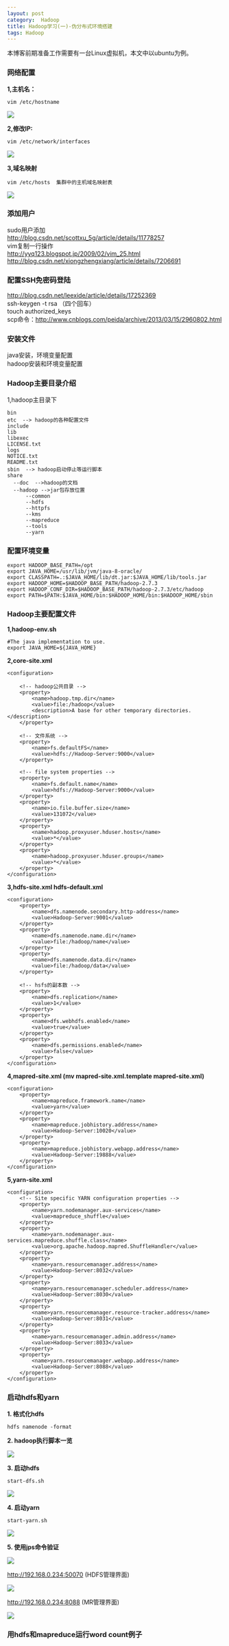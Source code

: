 ```yaml
---
layout: post
category:  Hadoop
title: Hadoop学习(一)-伪分布式环境搭建
tags: Hadoop
---
```


本博客前期准备工作需要有一台Linux虚拟机，本文中以ubuntu为例。

### 网络配置
**1,主机名：**<br>

	vim /etc/hostname

![](http://img.blog.csdn.net/20170324220817007)

**2,修改IP:**<br>

	vim /etc/network/interfaces

![](http://img.blog.csdn.net/20170324221332450)

**3,域名映射**<br>

	vim /etc/hosts  集群中的主机域名映射表

![](http://img.blog.csdn.net/20170324214214279)

### 添加用户

sudo用户添加<br>
http://blog.csdn.net/scottxu_5g/article/details/11778257<br>
vim复制一行操作<br>
http://yyq123.blogspot.jp/2009/02/vim_25.html
http://blog.csdn.net/xiongzhengxiang/article/details/7206691

### 配置SSH免密码登陆
http://blog.csdn.net/leexide/article/details/17252369<br>
ssh-keygen -t rsa （四个回车）<br>
touch authorized_keys<br>
scp命令：http://www.cnblogs.com/peida/archive/2013/03/15/2960802.html<br>

### 安装文件
java安装，环境变量配置<br>
hadoop安装和环境变量配置<br>

### Hadoop主要目录介绍
1,hadoop主目录下<br>

	bin
	etc  --> hadoop的各种配置文件
	include
	lib
	libexec
	LICENSE.txt
	logs
	NOTICE.txt
	README.txt
	sbin  --> hadoop启动停止等运行脚本
	share
	  --doc  -->hadoop的文档
	  --hadoop -->jar包存放位置
	      --common
	      --hdfs
	      --httpfs
	      --kms
	      --mapreduce
	      --tools
	      --yarn

### 配置环境变量

	export HADOOP_BASE_PATH=/opt
	export JAVA_HOME=/usr/lib/jvm/java-8-oracle/
	export CLASSPATH=.:$JAVA_HOME/lib/dt.jar:$JAVA_HOME/lib/tools.jar
	export HADOOP_HOME=$HADOOP_BASE_PATH/hadoop-2.7.3
	export HADOOP_CONF_DIR=$HADOOP_BASE_PATH/hadoop-2.7.3/etc/hadoop
	export PATH=$PATH:$JAVA_HOME/bin:$HADOOP_HOME/bin:$HADOOP_HOME/sbin

### Hadoop主要配置文件
**1,hadoop-env.sh<br>**

	#The java implementation to use.
	export JAVA_HOME=${JAVA_HOME}

**2,core-site.xml<br>**

	<configuration>

		<!-- hadoop公共目录 -->
		<property>
		    <name>hadoop.tmp.dir</name>
		    <value>file:/hadoop</value>
		    <description>A base for other temporary directories.</description>
		</property>

		<!-- 文件系统 -->
		<property>
		    <name>fs.defaultFS</name>
		    <value>hdfs://Hadoop-Server:9000</value>
		</property>

		<!-- file system properties -->
		<property>
		    <name>fs.default.name</name>
		    <value>hdfs://Hadoop-Server:9000</value>
		</property>
		<property>
		    <name>io.file.buffer.size</name>
		    <value>131072</value>
		</property>
		<property>
		    <name>hadoop.proxyuser.hduser.hosts</name>
		    <value>*</value>
		</property>
		<property>
		    <name>hadoop.proxyuser.hduser.groups</name>
		    <value>*</value>
		</property>
	</configuration>


**3,hdfs-site.xml   hdfs-default.xml<br>**

	<configuration>
	    <property>
	        <name>dfs.namenode.secondary.http-address</name>
	        <value>Hadoop-Server:9001</value>
	    </property>
	    <property>
	        <name>dfs.namenode.name.dir</name>
	        <value>file:/hadoop/name</value>
	    </property>
	    <property>
	        <name>dfs.namenode.data.dir</name>
	        <value>file:/hadoop/data</value>
	    </property>

		<!-- hsfs的副本数 -->
	    <property>
	        <name>dfs.replication</name>
	        <value>1</value>
	    </property>
	    <property>
	        <name>dfs.webhdfs.enabled</name>
	        <value>true</value>
	    </property>
	    <property>
	        <name>dfs.permissions.enabled</name>
	        <value>false</value>
	    </property>
	</configuration>

**4,mapred-site.xml (mv mapred-site.xml.template mapred-site.xml)<br>**

	<configuration>
	    <property>
	        <name>mapreduce.framework.name</name>
	        <value>yarn</value>
	    </property>
	    <property>
	        <name>mapreduce.jobhistory.address</name>
	        <value>Hadoop-Server:10020</value>
	    </property>
	    <property>
	        <name>mapreduce.jobhistory.webapp.address</name>
	        <value>Hadoop-Server:19888</value>
	    </property>
	</configuration>

**5,yarn-site.xml**

	<configuration>
		<!-- Site specific YARN configuration properties -->
	    <property>
	        <name>yarn.nodemanager.aux-services</name>
	        <value>mapreduce_shuffle</value>
	    </property>
	    <property>
	        <name>yarn.nodemanager.aux-services.mapreduce.shuffle.class</name>
	        <value>org.apache.hadoop.mapred.ShuffleHandler</value>
	    </property>
	    <property>
	        <name>yarn.resourcemanager.address</name>
	        <value>Hadoop-Server:8032</value>
	    </property>
	    <property>
	        <name>yarn.resourcemanager.scheduler.address</name>
	        <value>Hadoop-Server:8030</value>
	    </property>
	    <property>
	        <name>yarn.resourcemanager.resource-tracker.address</name>
	        <value>Hadoop-Server:8031</value>
	    </property>
	    <property>
	        <name>yarn.resourcemanager.admin.address</name>
	        <value>Hadoop-Server:8033</value>
	    </property>
	    <property>
	        <name>yarn.resourcemanager.webapp.address</name>
	        <value>Hadoop-Server:8088</value>
	    </property>
	</configuration>

### 启动hdfs和yarn

**1. 格式化hdfs<br>**

	hdfs namenode -format
**2. hadoop执行脚本一览**

![](http://img.blog.csdn.net/20170324222008016)<br>

**3. 启动hdfs<br>**

	start-dfs.sh
![](http://img.blog.csdn.net/20170324222752017)<br>

**4. 启动yarn<br>**

	start-yarn.sh
![](http://img.blog.csdn.net/20170324222817674)<br>

**5. 使用jps命令验证<br>**

![](http://img.blog.csdn.net/20170324222912786)<br>

http://192.168.0.234:50070 (HDFS管理界面)<br>

![](http://img.blog.csdn.net/20170324223023223)<br>

http://192.168.0.234:8088 (MR管理界面)<br>

![](http://img.blog.csdn.net/20170324223050302)<br>

### 用hdfs和mapreduce运行word count例子